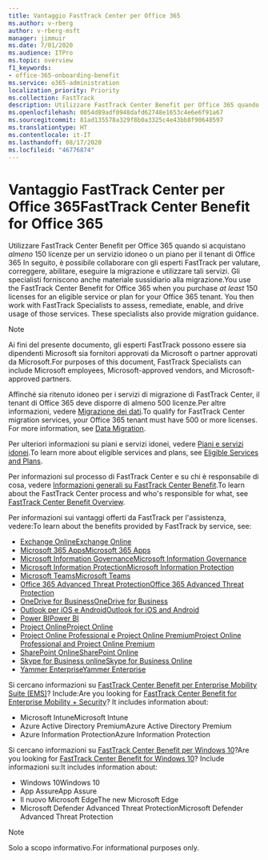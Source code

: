 ```yaml
---
title: Vantaggio FastTrack Center per Office 365
ms.author: v-rberg
author: v-rberg-msft
manager: jimmuir
ms.date: 7/01/2020
ms.audience: ITPro
ms.topic: overview
f1_keywords:
- office-365-onboarding-benefit
ms.service: o365-administration
localization_priority: Priority
ms.collection: FastTrack
description: Utilizzare FastTrack Center Benefit per Office 365 quando si acquistano almeno 150 licenze per un servizio idoneo o un piano per il tenant di Office 365 In seguito, è possibile collaborare con gli esperti FastTrack per valutare, correggere, abilitare, eseguire la migrazione e utilizzare tali servizi. Gli specialisti forniscono anche materiale sussidiario alla migrazione.
ms.openlocfilehash: 0054d89adf0948dafd62748e1653c4e6e6f91a67
ms.sourcegitcommit: 81ad135578a329f8b0a3325c4e43bb8f90648597
ms.translationtype: HT
ms.contentlocale: it-IT
ms.lasthandoff: 08/17/2020
ms.locfileid: "46776874"
---
```

# <a name="fasttrack-center-benefit-for-office-365"></a><span data-ttu-id="bdc9c-105">Vantaggio FastTrack Center per Office 365</span><span class="sxs-lookup"><span data-stu-id="bdc9c-105">FastTrack Center Benefit for Office 365</span></span>

<span data-ttu-id="bdc9c-p102">Utilizzare FastTrack Center Benefit per Office 365 quando si acquistano *almeno* 150 licenze per un servizio idoneo o un piano per il tenant di Office 365 In seguito, è possibile collaborare con gli esperti FastTrack per valutare, correggere, abilitare, eseguire la migrazione e utilizzare tali servizi. Gli specialisti forniscono anche materiale sussidiario alla migrazione.</span><span class="sxs-lookup"><span data-stu-id="bdc9c-p102">You use the FastTrack Center Benefit for Office 365 when you purchase  *at least*  150 licenses for an eligible service or plan for your Office 365 tenant. You then work with FastTrack Specialists to assess, remediate, enable, and drive usage of those services. These specialists also provide migration guidance.</span></span> 
  
> [!NOTE]
> <span data-ttu-id="bdc9c-109">Ai fini del presente documento, gli esperti FastTrack possono essere sia dipendenti Microsoft sia fornitori approvati da Microsoft o partner approvati da Microsoft.</span><span class="sxs-lookup"><span data-stu-id="bdc9c-109">For purposes of this document, FastTrack Specialists can include Microsoft employees, Microsoft-approved vendors, and Microsoft-approved partners.</span></span> 
  
<span data-ttu-id="bdc9c-p103">Affinché sia ritenuto idoneo per i servizi di migrazione di FastTrack Center, il tenant di Office 365 deve disporre di almeno 500 licenze.Per altre informazioni, vedere [Migrazione dei dati](O365-data-migration.md).</span><span class="sxs-lookup"><span data-stu-id="bdc9c-p103">To qualify for FastTrack Center migration services, your Office 365 tenant must have 500 or more licenses. For more information, see [Data Migration](O365-data-migration.md).</span></span>
  
<span data-ttu-id="bdc9c-112">Per ulteriori informazioni su piani e servizi idonei, vedere [Piani e servizi idonei](M365-eligible-services-and-plans.md).</span><span class="sxs-lookup"><span data-stu-id="bdc9c-112">To learn more about eligible services and plans, see [Eligible Services and Plans](M365-eligible-services-and-plans.md).</span></span>
  
<span data-ttu-id="bdc9c-113">Per informazioni sul processo di FastTrack Center e su chi è responsabile di cosa, vedere [Informazioni generali su FastTrack Center Benefit](O365-fasttrack-benefit-overview.md).</span><span class="sxs-lookup"><span data-stu-id="bdc9c-113">To learn about the FastTrack Center process and who's responsible for what, see [FastTrack Center Benefit Overview](O365-fasttrack-benefit-overview.md).</span></span>

<span data-ttu-id="bdc9c-114">Per informazioni sui vantaggi offerti da FastTrack per l'assistenza, vedere:</span><span class="sxs-lookup"><span data-stu-id="bdc9c-114">To learn about the benefits provided by FastTrack by service, see:</span></span>

- [<span data-ttu-id="bdc9c-115">Exchange Online</span><span class="sxs-lookup"><span data-stu-id="bdc9c-115">Exchange Online</span></span>](O365-fasttrack-responsibilities.md#exchange-online)
- [<span data-ttu-id="bdc9c-116">Microsoft 365 Apps</span><span class="sxs-lookup"><span data-stu-id="bdc9c-116">Microsoft 365 Apps</span></span>](O365-fasttrack-responsibilities.md#microsoft-365-apps)
- [<span data-ttu-id="bdc9c-117">Microsoft Information Governance</span><span class="sxs-lookup"><span data-stu-id="bdc9c-117">Microsoft Information Governance</span></span>](O365-fasttrack-responsibilities.md#microsoft-information-governance)
- [<span data-ttu-id="bdc9c-118">Microsoft Information Protection</span><span class="sxs-lookup"><span data-stu-id="bdc9c-118">Microsoft Information Protection</span></span>](O365-fasttrack-responsibilities.md#microsoft-information-protection)
- [<span data-ttu-id="bdc9c-119">Microsoft Teams</span><span class="sxs-lookup"><span data-stu-id="bdc9c-119">Microsoft Teams</span></span>](O365-fasttrack-responsibilities.md#microsoft-teams)
- [<span data-ttu-id="bdc9c-120">Office 365 Advanced Threat Protection</span><span class="sxs-lookup"><span data-stu-id="bdc9c-120">Office 365 Advanced Threat Protection</span></span>](O365-fasttrack-responsibilities.md#office-365-advanced-threat-protection)
- [<span data-ttu-id="bdc9c-121">OneDrive for Business</span><span class="sxs-lookup"><span data-stu-id="bdc9c-121">OneDrive for Business</span></span>](O365-fasttrack-responsibilities.md#onedrive-for-business)
- [<span data-ttu-id="bdc9c-122">Outlook per iOS e Android</span><span class="sxs-lookup"><span data-stu-id="bdc9c-122">Outlook for iOS and Android</span></span>](O365-fasttrack-responsibilities.md#outlook-for-ios-and-android)
- [<span data-ttu-id="bdc9c-123">Power BI</span><span class="sxs-lookup"><span data-stu-id="bdc9c-123">Power BI</span></span>](O365-fasttrack-responsibilities.md#power-bi)
- [<span data-ttu-id="bdc9c-124">Project Online</span><span class="sxs-lookup"><span data-stu-id="bdc9c-124">Project Online</span></span>](O365-fasttrack-responsibilities.md#project-online)
- [<span data-ttu-id="bdc9c-125">Project Online Professional e Project Online Premium</span><span class="sxs-lookup"><span data-stu-id="bdc9c-125">Project Online Professional and Project Online Premium</span></span>](O365-fasttrack-responsibilities.md#project-online-professional-and-project-online-premium)
- [<span data-ttu-id="bdc9c-126">SharePoint Online</span><span class="sxs-lookup"><span data-stu-id="bdc9c-126">SharePoint Online</span></span>](O365-fasttrack-responsibilities.md#sharepoint-online)
- [<span data-ttu-id="bdc9c-127">Skype for Business online</span><span class="sxs-lookup"><span data-stu-id="bdc9c-127">Skype for Business Online</span></span>](O365-fasttrack-responsibilities.md#skype-for-business-online)
- [<span data-ttu-id="bdc9c-128">Yammer Enterprise</span><span class="sxs-lookup"><span data-stu-id="bdc9c-128">Yammer Enterprise</span></span>](O365-fasttrack-responsibilities.md#yammer-enterprise)
  
<span data-ttu-id="bdc9c-p104">Si cercano informazioni su [FastTrack Center Benefit per Enterprise Mobility Suite (EMS)](EMS-fasttrack-benefit-for-EMS.md)? Include:</span><span class="sxs-lookup"><span data-stu-id="bdc9c-p104">Are you looking for [FastTrack Center Benefit for Enterprise Mobility + Security](EMS-fasttrack-benefit-for-EMS.md)? It includes information about:</span></span>
  
- <span data-ttu-id="bdc9c-131">Microsoft Intune</span><span class="sxs-lookup"><span data-stu-id="bdc9c-131">Microsoft Intune</span></span>
- <span data-ttu-id="bdc9c-132">Azure Active Directory Premium</span><span class="sxs-lookup"><span data-stu-id="bdc9c-132">Azure Active Directory Premium</span></span> 
- <span data-ttu-id="bdc9c-133">Azure Information Protection</span><span class="sxs-lookup"><span data-stu-id="bdc9c-133">Azure Information Protection</span></span>

<span data-ttu-id="bdc9c-134">Si cercano informazioni su [FastTrack Center Benefit per Windows 10](Win-10-fasttrack-benefit-for-Windows-10.md)?</span><span class="sxs-lookup"><span data-stu-id="bdc9c-134">Are you looking for [FastTrack Center Benefit for Windows 10](Win-10-fasttrack-benefit-for-Windows-10.md)?</span></span> <span data-ttu-id="bdc9c-135">Include informazioni su:</span><span class="sxs-lookup"><span data-stu-id="bdc9c-135">It includes information about:</span></span>

- <span data-ttu-id="bdc9c-136">Windows 10</span><span class="sxs-lookup"><span data-stu-id="bdc9c-136">Windows 10</span></span>
- <span data-ttu-id="bdc9c-137">App Assure</span><span class="sxs-lookup"><span data-stu-id="bdc9c-137">App Assure</span></span>
- <span data-ttu-id="bdc9c-138">Il nuovo Microsoft Edge</span><span class="sxs-lookup"><span data-stu-id="bdc9c-138">The new Microsoft Edge</span></span>
- <span data-ttu-id="bdc9c-139">Microsoft Defender Advanced Threat Protection</span><span class="sxs-lookup"><span data-stu-id="bdc9c-139">Microsoft Defender Advanced Threat Protection</span></span>
    
> [!NOTE]
> <span data-ttu-id="bdc9c-140">Solo a scopo informativo.</span><span class="sxs-lookup"><span data-stu-id="bdc9c-140">For informational purposes only.</span></span> 

